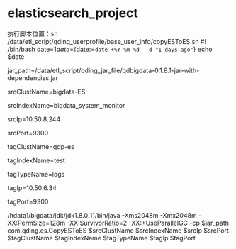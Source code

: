 # elasticsearch_project

执行脚本位置：sh /data/etl_script/qding_userprofile/base_user_info/copyESToES.sh
#! /bin/bash
date=$1
date=${date:=`date +%Y-%m-%d  -d "1 days ago"`}
echo $date

jar_path=/data/etl_script/qding_jar_file/qdbigdata-0.1.8.1-jar-with-dependencies.jar


srcClustName=bigdata-ES

srcIndexName=bigdata_system_monitor

srcIp=10.50.8.244

srcPort=9300

tagClustName=qdp-es

tagIndexName=test

tagTypeName=logs

tagIp=10.50.6.34

tagPort=9300

/hdata1/bigdata/jdk/jdk1.8.0_11/bin/java  -Xms2048m -Xmx2048m -XX:PermSize=128m -XX:SurvivorRatio=2 -XX:+UseParallelGC  -cp $jar_path  com.qding.es.CopyESToES $srcClustName  $srcIndexName $srcIp $srcPort  $tagClustName  $tagIndexName  $tagTypeName $tagIp  $tagPort 
